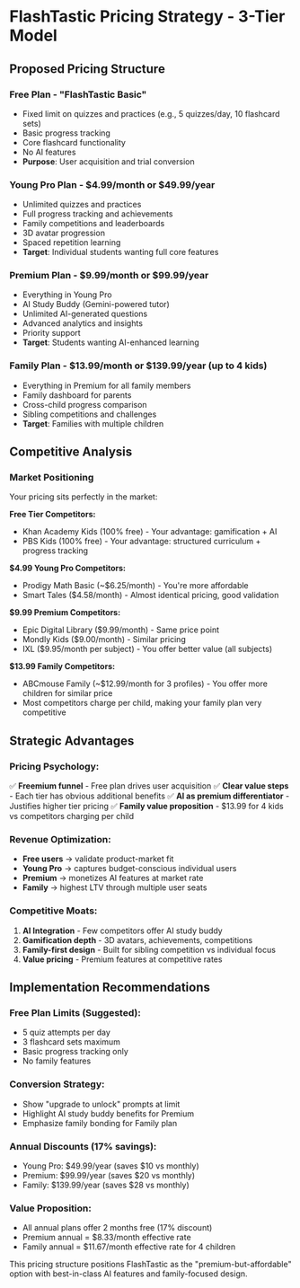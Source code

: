 # FlashTastic Pricing Strategy - 3-Tier Model

## Proposed Pricing Structure

### **Free Plan** - "FlashTastic Basic"
- Fixed limit on quizzes and practices (e.g., 5 quizzes/day, 10 flashcard sets)
- Basic progress tracking
- Core flashcard functionality
- No AI features
- **Purpose**: User acquisition and trial conversion

### **Young Pro Plan** - $4.99/month or $49.99/year
- Unlimited quizzes and practices
- Full progress tracking and achievements
- Family competitions and leaderboards
- 3D avatar progression
- Spaced repetition learning
- **Target**: Individual students wanting full core features

### **Premium Plan** - $9.99/month or $99.99/year
- Everything in Young Pro
- AI Study Buddy (Gemini-powered tutor)
- Unlimited AI-generated questions
- Advanced analytics and insights
- Priority support
- **Target**: Students wanting AI-enhanced learning

### **Family Plan** - $13.99/month or $139.99/year (up to 4 kids)
- Everything in Premium for all family members
- Family dashboard for parents
- Cross-child progress comparison
- Sibling competitions and challenges
- **Target**: Families with multiple children

## Competitive Analysis

### Market Positioning
Your pricing sits perfectly in the market:

**Free Tier Competitors:**
- Khan Academy Kids (100% free) - Your advantage: gamification + AI
- PBS Kids (100% free) - Your advantage: structured curriculum + progress tracking

**$4.99 Young Pro Competitors:**
- Prodigy Math Basic (~$6.25/month) - You're more affordable
- Smart Tales ($4.58/month) - Almost identical pricing, good validation

**$9.99 Premium Competitors:**
- Epic Digital Library ($9.99/month) - Same price point
- Mondly Kids ($9.00/month) - Similar pricing
- IXL ($9.95/month per subject) - You offer better value (all subjects)

**$13.99 Family Competitors:**
- ABCmouse Family (~$12.99/month for 3 profiles) - You offer more children for similar price
- Most competitors charge per child, making your family plan very competitive

## Strategic Advantages

### **Pricing Psychology:**
✅ **Freemium funnel** - Free plan drives user acquisition
✅ **Clear value steps** - Each tier has obvious additional benefits
✅ **AI as premium differentiator** - Justifies higher tier pricing
✅ **Family value proposition** - $13.99 for 4 kids vs competitors charging per child

### **Revenue Optimization:**
- **Free users** → validate product-market fit
- **Young Pro** → captures budget-conscious individual users
- **Premium** → monetizes AI features at market rate
- **Family** → highest LTV through multiple user seats

### **Competitive Moats:**
1. **AI Integration** - Few competitors offer AI study buddy
2. **Gamification depth** - 3D avatars, achievements, competitions
3. **Family-first design** - Built for sibling competition vs individual focus
4. **Value pricing** - Premium features at competitive rates

## Implementation Recommendations

### **Free Plan Limits (Suggested):**
- 5 quiz attempts per day
- 3 flashcard sets maximum
- Basic progress tracking only
- No family features

### **Conversion Strategy:**
- Show "upgrade to unlock" prompts at limit
- Highlight AI study buddy benefits for Premium
- Emphasize family bonding for Family plan

### **Annual Discounts (17% savings):**
- Young Pro: $49.99/year (saves $10 vs monthly)
- Premium: $99.99/year (saves $20 vs monthly) 
- Family: $139.99/year (saves $28 vs monthly)

### **Value Proposition:**
- All annual plans offer 2 months free (17% discount)
- Premium annual = $8.33/month effective rate
- Family annual = $11.67/month effective rate for 4 children

This pricing structure positions FlashTastic as the "premium-but-affordable" option with best-in-class AI features and family-focused design.